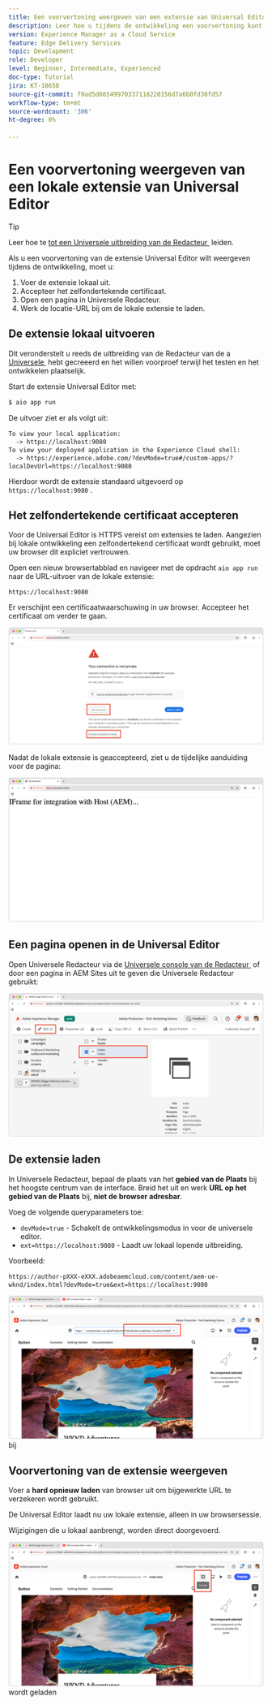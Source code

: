 ```yaml
---
title: Een voorvertoning weergeven van een extensie van Universal Editor
description: Leer hoe u tijdens de ontwikkeling een voorvertoning kunt weergeven van een extensie van Universal Editor die lokaal wordt uitgevoerd.
version: Experience Manager as a Cloud Service
feature: Edge Delivery Services
topic: Development
role: Developer
level: Beginner, Intermediate, Experienced
doc-type: Tutorial
jira: KT-18658
source-git-commit: f0ad5d66549970337118220156d7a6b0fd30fd57
workflow-type: tm+mt
source-wordcount: '306'
ht-degree: 0%

---
```



# Een voorvertoning weergeven van een lokale extensie van Universal Editor

>[!TIP]
> Leer hoe te [&#x200B; tot een Universele uitbreiding van de Redacteur &#x200B;](https://developer.adobe.com/uix/docs/services/aem-universal-editor/) leiden.

Als u een voorvertoning van de extensie Universal Editor wilt weergeven tijdens de ontwikkeling, moet u:

1. Voer de extensie lokaal uit.
2. Accepteer het zelfondertekende certificaat.
3. Open een pagina in Universele Redacteur.
4. Werk de locatie-URL bij om de lokale extensie te laden.

## De extensie lokaal uitvoeren

Dit veronderstelt u reeds de uitbreiding van de Redacteur van de a [&#x200B; Universele &#x200B;](https://developer.adobe.com/uix/docs/services/aem-universal-editor/) hebt gecreeerd en het willen voorproef terwijl het testen en het ontwikkelen plaatselijk.

Start de extensie Universal Editor met:

```bash
$ aio app run
```

De uitvoer ziet er als volgt uit:

```
To view your local application:
  -> https://localhost:9080
To view your deployed application in the Experience Cloud shell:
  -> https://experience.adobe.com/?devMode=true#/custom-apps/?localDevUrl=https://localhost:9080
```

Hierdoor wordt de extensie standaard uitgevoerd op `https://localhost:9080` .


## Het zelfondertekende certificaat accepteren

Voor de Universal Editor is HTTPS vereist om extensies te laden. Aangezien bij lokale ontwikkeling een zelfondertekend certificaat wordt gebruikt, moet uw browser dit expliciet vertrouwen.

Open een nieuw browsertabblad en navigeer met de opdracht `aio app run` naar de URL-uitvoer van de lokale extensie:

```
https://localhost:9080
```

Er verschijnt een certificaatwaarschuwing in uw browser. Accepteer het certificaat om verder te gaan.

![&#x200B; Accepteer het zelf-ondertekende certificaat &#x200B;](./assets/local-extension-preview/accept-certificate.png)

Nadat de lokale extensie is geaccepteerd, ziet u de tijdelijke aanduiding voor de pagina:

![&#x200B; de Uitbreiding is toegankelijk &#x200B;](./assets/local-extension-preview/extension-accessible.png)


## Een pagina openen in de Universal Editor

Open Universele Redacteur via de [&#x200B; Universele console van de Redacteur &#x200B;](https://experience.adobe.com/#/@myOrg/aem/editor/canvas/) of door een pagina in AEM Sites uit te geven die Universele Redacteur gebruikt:

![&#x200B; open een pagina in Universele Redacteur &#x200B;](./assets/local-extension-preview/open-page-in-ue.png)


## De extensie laden

In Universele Redacteur, bepaal de plaats van het **gebied van de Plaats** bij het hoogste centrum van de interface. Breid het uit en werk **URL op het gebied van de Plaats** bij, **niet de browser adresbar**.

Voeg de volgende queryparameters toe:

* `devMode=true` - Schakelt de ontwikkelingsmodus in voor de universele editor.
* `ext=https://localhost:9080` - Laadt uw lokaal lopende uitbreiding.

Voorbeeld:

```
https://author-pXXX-eXXX.adobeaemcloud.com/content/aem-ue-wknd/index.html?devMode=true&ext=https://localhost:9080
```

![&#x200B; werk de Universele plaats URL van de Redacteur &#x200B;](./assets/local-extension-preview/update-location-url.png) bij


## Voorvertoning van de extensie weergeven

Voer a **hard opnieuw laden** van browser uit om bijgewerkte URL te verzekeren wordt gebruikt.

De Universal Editor laadt nu uw lokale extensie, alleen in uw browsersessie.

Wijzigingen die u lokaal aanbrengt, worden direct doorgevoerd.

![&#x200B; Lokale die uitbreiding &#x200B;](./assets/local-extension-preview/extension-loaded.png) wordt geladen

